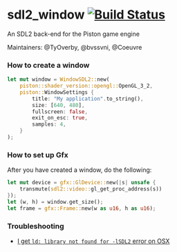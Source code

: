 # sdl2_window [![Build Status](https://travis-ci.org/PistonDevelopers/sdl2_game_window.svg)](https://travis-ci.org/PistonDevelopers/sdl2_game_window)

An SDL2 back-end for the Piston game engine

Maintainers: @TyOverby, @bvssvni, @Coeuvre

### How to create a window

```Rust
let mut window = WindowSDL2::new(
    piston::shader_version::opengl::OpenGL_3_2,
    piston::WindowSettings {
        title: "My application".to_string(),
        size: [640, 480],
        fullscreen: false,
        exit_on_esc: true,
        samples: 4,
    }
);
```

### How to set up Gfx

After you have created a window, do the following:

```Rust
let mut device = gfx::GlDevice::new(|s| unsafe {
    transmute(sdl2::video::gl_get_proc_address(s))
});
let (w, h) = window.get_size();
let frame = gfx::Frame::new(w as u16, h as u16);
```

### Troubleshooting

* [I get `ld: library not found for -lSDL2` error on OSX](https://github.com/PistonDevelopers/rust-empty/issues/175)
